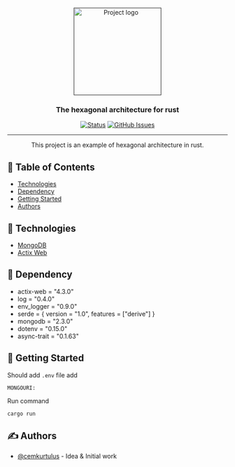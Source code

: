 <p align="center">
  <a href="" rel="noopener">
 <img width=200px height=200px src="https://i.imgur.com/6wj0hh6.jpg" alt="Project logo"></a>
</p>

<h3 align="center">The hexagonal architecture for rust</h3>

<div align="center">

[![Status](https://img.shields.io/badge/status-active-success.svg)]()
[![GitHub Issues](https://img.shields.io/github/issues/kylelobo/The-Documentation-Compendium.svg)](https://github.com/cemkurtulus/actix-clean-architecture/issues)

</div>

---

<p align="center"> This project is an example of hexagonal architecture in rust.
    <br> 
</p>

## 📝 Table of Contents

- [Technologies](#technologies)
- [Dependency](#dependency)
- [Getting Started](#getting_started)
- [Authors](#authors)


## 🚀 Technologies <a name = "dependency"></a>

- [MongoDB](https://www.mongodb.com/)
- [Actix Web](https://github.com/actix/actix-web)


## 🎈 Dependency <a name = "dependency"></a>

- actix-web = "4.3.0"
- log = "0.4.0"
- env_logger = "0.9.0"
- serde = { version = "1.0", features = ["derive"] }
- mongodb = "2.3.0"
- dotenv = "0.15.0"
- async-trait = "0.1.63"

## 🏁 Getting Started <a name = "getting_started"></a>

Should add ```.env``` file add
```
MONGOURI:
```

Run command
```
cargo run
```

## ✍️ Authors <a name = "authors"></a>

- [@cemkurtulus](https://github.com/cemkurtulus) - Idea & Initial work

